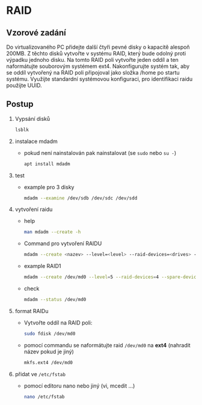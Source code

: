 # RAID

## Vzorové zadání

Do virtualizovaného PC přidejte další čtyři pevné disky o kapacitě alespoň 200MB. Z těchto disků vytvořte v systému RAID, který bude odolný proti výpadku jednoho disku. Na tomto RAID poli vytvořte jeden oddíl a ten naformátujte souborovým systémem ext4. Nakonfigurujte systém tak, aby se oddíl vytvořený na RAID poli připojoval jako složka /home po startu systému. Využijte standardní systémovou konfiguraci, pro identifikaci raidu použijte UUID.

## Postup

1.  Vypsání disků

    ```bash
    lsblk
    ```

1.  instalace mdadm

    - pokud není nainstalován pak nainstalovat (se `sudo` nebo `su -`)

      ```sh
      apt install mdadm
      ```

1.  test

    - example pro 3 disky

      ```sh
      mdadm --examine /dev/sdb /dev/sdc /dev/sdd
      ```

1.  vytvoření raidu

    - help

      ```sh
      man mdadm --create -h
      ```

    - Command pro vytvoření RAIDU

      ```sh
      mdadm --create <nazev> --level=<level> --raid-devices=<drives> --spare-devices=<spares> [/dev/<drive1> /dev/<drive2> ...]
      ```

    - example RAID1

      ```sh
      mdadm --create /dev/md0 --level=5 --raid-devices=4 --spare-devices=1 /dev/sdb /dev/sdc /dev/sdd /dev/sde
      ```

    - check
      ```sh
      mdadm --status /dev/md0
      ```

1.  format RAIDu

    - Vytvořte oddíl na RAID poli:

      ```sh
      sudo fdisk /dev/md0
      ```

    - pomocí commandu se naformátujte raid `/dev/md0` na **ext4** (nahradit název pokud je jiný)

      ```sh
      mkfs.ext4 /dev/md0
      ```

1.  přidat ve `/etc/fstab`

    - pomocí editoru nano nebo jiný (vi, mcedit ...)

      ```sh
      nano /etc/fstab
      ```
